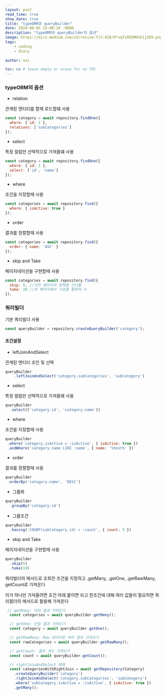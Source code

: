 ```yaml
---
layout: post
read_time: true
show_date: true
title: "typeORM과 queryBuilder"
date: 2024-06-05 15:00:20 -0600
description: "typeORM과 queryBuilder의 옵션"
image: https://miro.medium.com/v2/resize:fit:820/0*xqTsRQ3MOnE1j2D9.png
tags: 
    - coding
    - diary
 
author: soi

toc: no # leave empty or erase for no TOC
---
```


### typeORM의 옵션

- relation

관계된 엔티티를 함께 로드할떄 사용
```javascript
const category = await repository.findOne({
  where: { id: 1 },
  relations: ['subCategories']
});
```

- select

특정 컬럼만 선택적으로 가져올떄 사용
```javascript
const category = await repository.findOne({
  where: { id: 1 },
  select: ['id', 'name']
});
```
- where

조건을 지정할때 사용
```javascript
const categories = await repository.find({
  where: { isActive: true }
});
```

- order

결과를 정렬할때 사용
```javascript
const categories = await repository.find({
  order: { name: 'ASC' }
});
```

- skip and Take

페이지네이션을 구현할때 사용
```javascript
const categories = await repository.find({
  skip: 5, //이전 페이지의 항목을 건너뜀
  take: 10 //한 페이지에서 가죠올 할목의 수 
});
```

### 쿼리빌더

기본 쿼리빌더 사용

```javascript
const queryBuilder = repository.createQueryBuilder('category');
```

#### 조건설정

- leftJoinAndSelect

관계된 엔티티 조인 및 선택

```javascript
queryBuilder
    .leftJoinAndSelect('category.subCategories', 'subCategory')
```

- select

특정 컬럼만 선택적으로 가져올떄 사용
```javascript
queryBuilder
  .select(['category.id', 'category.name'])
```
- where

조건을 지정할때 사용
```javascript
queryBuilder
 .where('category.isActive = :isActive', { isActive: true })
 .andWhere('category.name LIKE :name', { name: '%test%' })
```

- order

결과를 정렬할때 사용
```javascript
queryBuilder
 .orderBy('category.name', 'DESC')
```

- 그룹화 
```javascript
queryBuilder
  .groupBy('category.id')
```
- 그룹조건
```javascript
queryBuilder
  .having('COUNT(subCategory.id) > :count', { count: 5 })

```
- skip and Take

페이지네이션을 구현할때 사용
```javascript
queryBuilder
  .skip(5)
  .take(10)

```
쿼리빌더의 메서드로 조회전 조건을 지정하고 .getMany, .getOne, .getRawMany, getCount로 가져온다

이거 하나만 가져올려면 조건 아래 붙이면 되고 한조건에 대해 여러 값들이 필요허면 쿼리필더의 메서드로 활용해 가져온다

```javascript
 // getMany: 여러 결과 가져오기
  const categories = await queryBuilder.getMany();

  // getOne: 단일 결과 가져오기
  const category = await queryBuilder.getOne();

  // getRawMany: Raw 데이터로 여러 결과 가져오기
  const rawCategories = await queryBuilder.getRawMany();

  // getCount: 결과 개수 가져오기
  const count = await queryBuilder.getCount();

  // rightJoinAndSelect 예제
  const categoriesWithRightJoin = await getRepository(Category)
    .createQueryBuilder('category')
    .rightJoinAndSelect('category.subCategories', 'subCategory')
    .where('subCategory.isActive = :isActive', { isActive: true })
    .getMany();
```